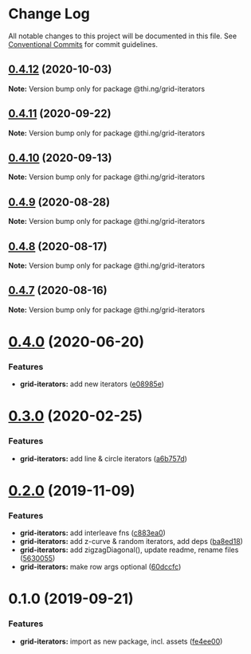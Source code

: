 # Change Log

All notable changes to this project will be documented in this file.
See [Conventional Commits](https://conventionalcommits.org) for commit guidelines.

## [0.4.12](https://github.com/thi-ng/umbrella/compare/@thi.ng/grid-iterators@0.4.11...@thi.ng/grid-iterators@0.4.12) (2020-10-03)

**Note:** Version bump only for package @thi.ng/grid-iterators





## [0.4.11](https://github.com/thi-ng/umbrella/compare/@thi.ng/grid-iterators@0.4.10...@thi.ng/grid-iterators@0.4.11) (2020-09-22)

**Note:** Version bump only for package @thi.ng/grid-iterators





## [0.4.10](https://github.com/thi-ng/umbrella/compare/@thi.ng/grid-iterators@0.4.9...@thi.ng/grid-iterators@0.4.10) (2020-09-13)

**Note:** Version bump only for package @thi.ng/grid-iterators





## [0.4.9](https://github.com/thi-ng/umbrella/compare/@thi.ng/grid-iterators@0.4.8...@thi.ng/grid-iterators@0.4.9) (2020-08-28)

**Note:** Version bump only for package @thi.ng/grid-iterators





## [0.4.8](https://github.com/thi-ng/umbrella/compare/@thi.ng/grid-iterators@0.4.7...@thi.ng/grid-iterators@0.4.8) (2020-08-17)

**Note:** Version bump only for package @thi.ng/grid-iterators





## [0.4.7](https://github.com/thi-ng/umbrella/compare/@thi.ng/grid-iterators@0.4.6...@thi.ng/grid-iterators@0.4.7) (2020-08-16)

**Note:** Version bump only for package @thi.ng/grid-iterators





# [0.4.0](https://github.com/thi-ng/umbrella/compare/@thi.ng/grid-iterators@0.3.17...@thi.ng/grid-iterators@0.4.0) (2020-06-20)


### Features

* **grid-iterators:** add new iterators ([e08985e](https://github.com/thi-ng/umbrella/commit/e08985ee07a2bc449e4f2126191a96261ef6dfb0))





# [0.3.0](https://github.com/thi-ng/umbrella/compare/@thi.ng/grid-iterators@0.2.3...@thi.ng/grid-iterators@0.3.0) (2020-02-25)


### Features

* **grid-iterators:** add line & circle iterators ([a6b757d](https://github.com/thi-ng/umbrella/commit/a6b757dd350e46404bfd2f82e58d8a3bc2c5b133))





# [0.2.0](https://github.com/thi-ng/umbrella/compare/@thi.ng/grid-iterators@0.1.0...@thi.ng/grid-iterators@0.2.0) (2019-11-09)

### Features

* **grid-iterators:** add interleave fns ([c883ea0](https://github.com/thi-ng/umbrella/commit/c883ea03d9a37698533d981a96f7122828731364))
* **grid-iterators:** add z-curve & random iterators, add deps ([ba8ed18](https://github.com/thi-ng/umbrella/commit/ba8ed18cd84db77ccb35ed95586c66151cf1d690))
* **grid-iterators:** add zigzagDiagonal(), update readme, rename files ([5630055](https://github.com/thi-ng/umbrella/commit/56300557f395698f82b453c79956ada72726444a))
* **grid-iterators:** make row args optional ([60dccfc](https://github.com/thi-ng/umbrella/commit/60dccfcb0ba1d731eeecd4c12433d44b5491e7a7))

# 0.1.0 (2019-09-21)

### Features

* **grid-iterators:** import as new package, incl. assets ([fe4ee00](https://github.com/thi-ng/umbrella/commit/fe4ee00))
